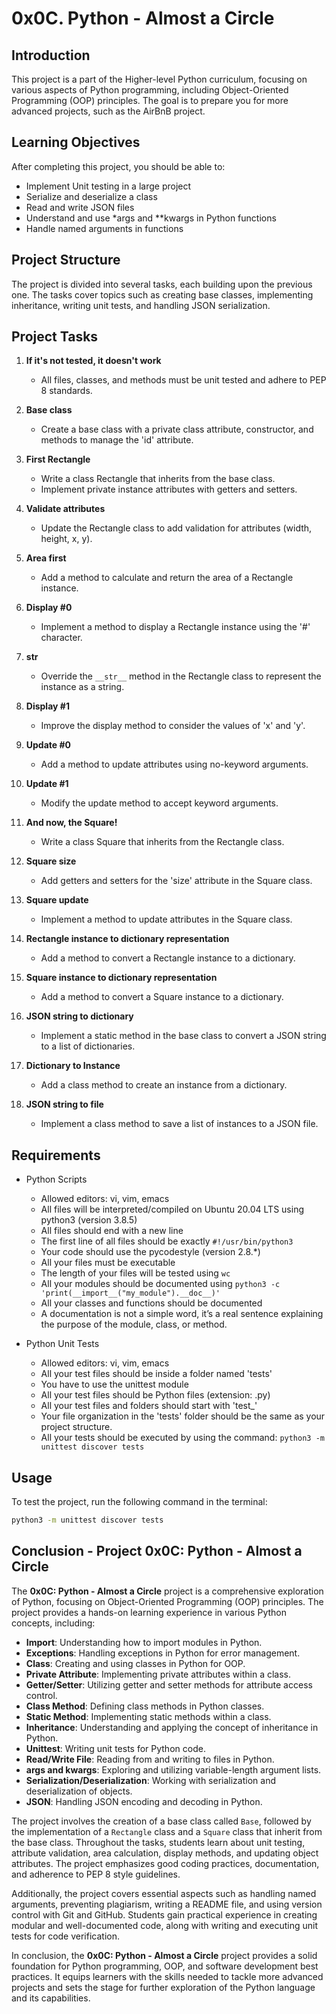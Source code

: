 # 0x0C. Python - Almost a Circle

## Introduction
This project is a part of the Higher-level Python curriculum, focusing on various aspects of Python programming, including Object-Oriented Programming (OOP) principles. The goal is to prepare you for more advanced projects, such as the AirBnB project.

## Learning Objectives
After completing this project, you should be able to:

- Implement Unit testing in a large project
- Serialize and deserialize a class
- Read and write JSON files
- Understand and use *args and **kwargs in Python functions
- Handle named arguments in functions

## Project Structure
The project is divided into several tasks, each building upon the previous one. The tasks cover topics such as creating base classes, implementing inheritance, writing unit tests, and handling JSON serialization.

## Project Tasks
1. **If it's not tested, it doesn't work**
   - All files, classes, and methods must be unit tested and adhere to PEP 8 standards.

2. **Base class**
   - Create a base class with a private class attribute, constructor, and methods to manage the 'id' attribute.

3. **First Rectangle**
   - Write a class Rectangle that inherits from the base class.
   - Implement private instance attributes with getters and setters.

4. **Validate attributes**
   - Update the Rectangle class to add validation for attributes (width, height, x, y).

5. **Area first**
   - Add a method to calculate and return the area of a Rectangle instance.

6. **Display #0**
   - Implement a method to display a Rectangle instance using the '#' character.

7. **__str__**
   - Override the `__str__` method in the Rectangle class to represent the instance as a string.

8. **Display #1**
   - Improve the display method to consider the values of 'x' and 'y'.

9. **Update #0**
   - Add a method to update attributes using no-keyword arguments.

10. **Update #1**
    - Modify the update method to accept keyword arguments.

11. **And now, the Square!**
    - Write a class Square that inherits from the Rectangle class.

12. **Square size**
    - Add getters and setters for the 'size' attribute in the Square class.

13. **Square update**
    - Implement a method to update attributes in the Square class.

14. **Rectangle instance to dictionary representation**
    - Add a method to convert a Rectangle instance to a dictionary.

15. **Square instance to dictionary representation**
    - Add a method to convert a Square instance to a dictionary.

16. **JSON string to dictionary**
    - Implement a static method in the base class to convert a JSON string to a list of dictionaries.

17. **Dictionary to Instance**
    - Add a class method to create an instance from a dictionary.

18. **JSON string to file**
    - Implement a class method to save a list of instances to a JSON file.

## Requirements
- Python Scripts
  - Allowed editors: vi, vim, emacs
  - All files will be interpreted/compiled on Ubuntu 20.04 LTS using python3 (version 3.8.5)
  - All files should end with a new line
  - The first line of all files should be exactly `#!/usr/bin/python3`
  - Your code should use the pycodestyle (version 2.8.*)
  - All your files must be executable
  - The length of your files will be tested using `wc`
  - All your modules should be documented using `python3 -c 'print(__import__("my_module").__doc__)'`
  - All your classes and functions should be documented
  - A documentation is not a simple word, it’s a real sentence explaining the purpose of the module, class, or method.

- Python Unit Tests
  - Allowed editors: vi, vim, emacs
  - All your test files should be inside a folder named 'tests'
  - You have to use the unittest module
  - All your test files should be Python files (extension: .py)
  - All your test files and folders should start with 'test_'
  - Your file organization in the 'tests' folder should be the same as your project structure.
  - All your tests should be executed by using the command: `python3 -m unittest discover tests`

## Usage
To test the project, run the following command in the terminal:

```bash
python3 -m unittest discover tests
```

## Conclusion - Project 0x0C: Python - Almost a Circle

The **0x0C: Python - Almost a Circle** project is a comprehensive exploration of Python, focusing on Object-Oriented Programming (OOP) principles. The project provides a hands-on learning experience in various Python concepts, including:

- **Import**: Understanding how to import modules in Python.
- **Exceptions**: Handling exceptions in Python for error management.
- **Class**: Creating and using classes in Python for OOP.
- **Private Attribute**: Implementing private attributes within a class.
- **Getter/Setter**: Utilizing getter and setter methods for attribute access control.
- **Class Method**: Defining class methods in Python classes.
- **Static Method**: Implementing static methods within a class.
- **Inheritance**: Understanding and applying the concept of inheritance in Python.
- **Unittest**: Writing unit tests for Python code.
- **Read/Write File**: Reading from and writing to files in Python.
- **args and kwargs**: Exploring and utilizing variable-length argument lists.
- **Serialization/Deserialization**: Working with serialization and deserialization of objects.
- **JSON**: Handling JSON encoding and decoding in Python.

The project involves the creation of a base class called `Base`, followed by the implementation of a `Rectangle` class and a `Square` class that inherit from the base class. Throughout the tasks, students learn about unit testing, attribute validation, area calculation, display methods, and updating object attributes. The project emphasizes good coding practices, documentation, and adherence to PEP 8 style guidelines.

Additionally, the project covers essential aspects such as handling named arguments, preventing plagiarism, writing a README file, and using version control with Git and GitHub. Students gain practical experience in creating modular and well-documented code, along with writing and executing unit tests for code verification.

In conclusion, the **0x0C: Python - Almost a Circle** project provides a solid foundation for Python programming, OOP, and software development best practices. It equips learners with the skills needed to tackle more advanced projects and sets the stage for further exploration of the Python language and its capabilities.
